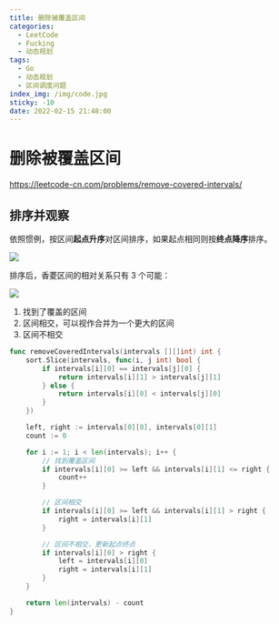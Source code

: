 ```yaml
---
title: 删除被覆盖区间
categories:
  - LeetCode
  - Fucking
  - 动态规划
tags:
  - Go
  - 动态规划
  - 区间调度问题
index_img: /img/code.jpg
sticky: -10
date: 2022-02-15 21:48:00
---
```


# 删除被覆盖区间

https://leetcode-cn.com/problems/remove-covered-intervals/

## 排序并观察

依照惯例，按区间**起点升序**对区间排序，如果起点相同则按**终点降序**排序。

![](https://labuladong.gitee.io/algo/images/mergeInterval/1.jpg)

排序后，香菱区间的相对关系只有 3 个可能：

![](https://labuladong.gitee.io/algo/images/%e5%8c%ba%e9%97%b4%e5%90%88%e9%9b%86/1.jpeg)

1. 找到了覆盖的区间
2. 区间相交，可以视作合并为一个更大的区间
3. 区间不相交

```go
func removeCoveredIntervals(intervals [][]int) int {
    sort.Slice(intervals, func(i, j int) bool {
        if intervals[i][0] == intervals[j][0] {
            return intervals[i][1] > intervals[j][1]
        } else {
            return intervals[i][0] < intervals[j][0]
        }
    })

    left, right := intervals[0][0], intervals[0][1]
    count := 0

    for i := 1; i < len(intervals); i++ {
        // 找到覆盖区间
        if intervals[i][0] >= left && intervals[i][1] <= right {
            count++
        }

        // 区间相交
        if intervals[i][0] >= left && intervals[i][1] > right {
            right = intervals[i][1]
        }

        // 区间不相交，更新起点终点
        if intervals[i][0] > right {
            left = intervals[i][0]
            right = intervals[i][1]
        }
    }

    return len(intervals) - count
}
```